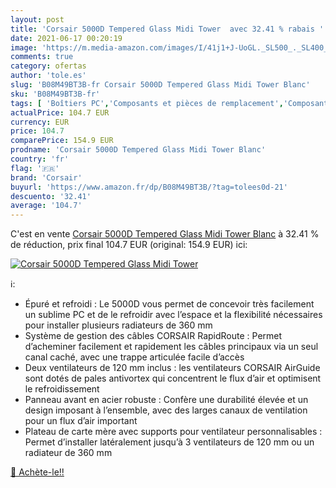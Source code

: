 ```yaml
---
layout: post
title: 'Corsair 5000D Tempered Glass Midi Tower  avec 32.41 % rabais '
date: 2021-06-17 00:20:19
image: 'https://m.media-amazon.com/images/I/41j1+J-UoGL._SL500_._SL400_.jpg'
comments: true
category: ofertas
author: 'tole.es'
slug: 'B08M49BT3B-fr Corsair 5000D Tempered Glass Midi Tower Blanc'
sku: 'B08M49BT3B-fr'
tags: [ 'Boîtiers PC','Composants et pièces de remplacement','Composants externes','Informatique','corsair', ]
actualPrice: 104.7 EUR
currency: EUR
price: 104.7
comparePrice: 154.9 EUR
prodname: 'Corsair 5000D Tempered Glass Midi Tower Blanc'
country: 'fr'
flag: '🇫🇷'
brand: 'Corsair'
buyurl: 'https://www.amazon.fr/dp/B08M49BT3B/?tag=tolees0d-21'
descuento: '32.41'
average: '104.7'
---
```


C'est en vente [Corsair 5000D Tempered Glass Midi Tower Blanc](https://www.amazon.fr/dp/B08M49BT3B/?tag=tolees0d-21)  à  32.41 % de réduction, prix final  104.7 EUR (original: 154.9 EUR) ici:

[![Corsair 5000D Tempered Glass Midi Tower ](https://m.media-amazon.com/images/I/41j1+J-UoGL._SL500_._SL400_.jpg)](https://www.amazon.fr/dp/B08M49BT3B/?tag=tolees0d-21)

ℹ️:

- Épuré et refroidi : Le 5000D vous permet de concevoir très facilement un sublime PC et de le refroidir avec l’espace et la flexibilité nécessaires pour installer plusieurs radiateurs de 360 mm
- Système de gestion des câbles CORSAIR RapidRoute : Permet d’acheminer facilement et rapidement les câbles principaux via un seul canal caché, avec une trappe articulée facile d’accès
- Deux ventilateurs de 120 mm inclus : les ventilateurs CORSAIR AirGuide sont dotés de pales antivortex qui concentrent le flux d’air et optimisent le refroidissement
- Panneau avant en acier robuste : Confère une durabilité élevée et un design imposant à l’ensemble, avec des larges canaux de ventilation pour un flux d’air important
- Plateau de carte mère avec supports pour ventilateur personnalisables : Permet d’installer latéralement jusqu’à 3 ventilateurs de 120 mm ou un radiateur de 360 mm

[🛒 Achète-le!!](https://www.amazon.fr/dp/B08M49BT3B/?tag=tolees0d-21)
